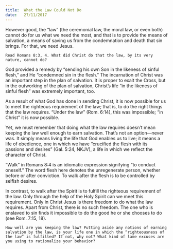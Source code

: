 ```yaml
---
title:  What the Law Could Not Do
date:   27/11/2017
---
```


However good, the “law” (the ceremonial law, the moral law, or even both) cannot do for us what we need the most, and that is to provide the means of salvation, a means of saving us from the condemnation and death that sin brings. For that, we need Jesus.

`Read Romans 8:3, 4. What did Christ do that the law, by its very nature, cannot do?`

God provided a remedy by “sending his own Son in the likeness of sinful flesh,” and He “condemned sin in the flesh.” The incarnation of Christ was an important step in the plan of salvation. It is proper to exalt the Cross, but in the outworking of the plan of salvation, Christ’s life “in the likeness of sinful flesh” was extremely important, too.

As a result of what God has done in sending Christ, it is now possible for us to meet the righteous requirement of the law; that is, to do the right things that the law requires. “Under the law” (Rom. 6:14), this was impossible; “in Christ” it is now possible.

Yet, we must remember that doing what the law requires doesn’t mean keeping the law well enough to earn salvation. That’s not an option—never was. It simply means living the life that God enables us to live; it means a life of obedience, one in which we have “crucified the flesh with its passions and desires” (Gal. 5:24, NKJV), a life in which we reflect the character of Christ.

“Walk” in Romans 8:4 is an idiomatic expression signifying “to conduct oneself.” The word flesh here denotes the unregenerate person, whether before or after conviction. To walk after the flesh is to be controlled by selfish desires.

In contrast, to walk after the Spirit is to fulfill the righteous requirement of the law. Only through the help of the Holy Spirit can we meet this requirement. Only in Christ Jesus is there freedom to do what the law requires. Apart from Christ, there is no such freedom. The one who is enslaved to sin finds it impossible to do the good he or she chooses to do (see Rom. 7:15, 18).

`How well are you keeping the law? Putting aside any notions of earning salvation by the law, is your life one in which the “righteousness of the law” is fulfilled? If not, why not? What kind of lame excuses are you using to rationalize your behavior?`